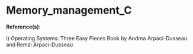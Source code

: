 # Memory_management_C
**Reference(s):**

i) Operating Systems: Three Easy Pieces
Book by Andrea Arpaci-Dusseau and Remzi Arpaci-Dusseau
